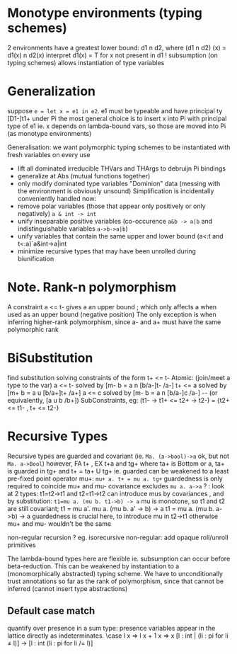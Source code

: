 # Monotype environments (typing schemes)
2 environments have a greatest lower bound: d1 n d2, where (d1 n d2) (x) = d1(x) n d2(x)
interpret d1(x) = T for x not present in d1
! subsumption (on typing schemes) allows instantiation of type variables

# Generalization
suppose `e = let x = e1 in e2`. e1 must be typeable and have principal ty [D1-]t1+ under Pi
the most general choice is to insert x into Pi with principal type of e1
ie. x depends on lambda-bound vars, so those are moved into Pi (as monotype environments)

Generalisation: we want polymorphic typing schemes to be instantiated with fresh variables on every use
  * lift all dominated irreducible THVars and THArgs to debruijn Pi bindings
  * generalize at Abs (mutual functions together)
  * only modify dominated type variables "Dominion" data (messing with the environment is obviously unsound)
Simplification is incidentally conveniently handled now:
  * remove polar variables (those that appear only positively or only negatively) `a & int -> int`
  * unify inseparable positive variables (co-occurence `a&b -> a|b` and indistinguishable variables `a->b->a|b`)
  * unify variables that contain the same upper and lower bound (a<:t and t<:a)`a&int->a|int
  * minimize recursive types that may have been unrolled during biunification

# Note. Rank-n polymorphism
A constraint a <= t- gives a an upper bound ;
which only affects a when used as an upper bound (negative position)
The only exception is when inferring higher-rank polymorphism,
since a- and a+ must have the same polymorphic rank

# BiSubstitution
find substitution solving constraints of the form t+ <= t-
Atomic: (join/meet a type to the var)
a  <= t- solved by [m- b = a n [b/a-]t- /a-]
t+ <= a  solved by [m+ b = a u [b/a+]t+ /a+]
a  <= c  solved by [m- b = a n [b/a-]c  /a-] -- (or equivalently,  [a u b /b+])
SubConstraints, eg: (t1- -> t1+ <= t2+ -> t2-) = {t2+ <= t1- , t+ <= t2-}


# Recursive Types
Recursive types are guarded and covariant
(ie. `Ma. (a->bool)->a` ok, but not `Ma. a->Bool`)
however,
FA t+ , EX t+a and tg+ where ta+ is Bottom or a,
ta+ is guarded in tg+ and t+ = ta+ U tg+
ie. guarded can be weakened to a least pre-fixed point operator mu+:
`mu+ a. t+ = mu a. tg+`
guardedness is only required to coincide mu+ and mu-
covariance excludes `mu a. a->a` ?
: look at 2 types: t1=t2->t1 and t2=t1->t2
can introduce mus by covariances , and
by substitution: `t1=mu a. (mu b. t1->b) -> a`
mu is monotone, so t1 and t2 are still covariant;
t1 = mu a'. mu a. (mu b. a' -> b) -> a
t1 = mu a. (mu b. a->b) -> a
guardedness is crucial here, to introduce mu in t2->t1
otherwise mu+ and mu- wouldn't be the same

non-regular recursion ?
eg. isorecursive non-regular: add opaque roll/unroll primitives

The lambda-bound types here are flexible ie. subsumption can occur before beta-reduction. This can be weakened by instantiation to a (monomorphically abstracted) typing scheme.
We have to unconditionally trust annotations so far as the rank of polymorphism, since that cannot be inferred (cannot insert type abstractions)

## Default case match
quantify over presence in a sum type: presence variables appear in the lattice directly as indeterminates.
\case
  l x => l x + 1
  x   => x
  [l : int | (li : pi for li ≠ l)] → [l : int (li : pi for li /= l)]
